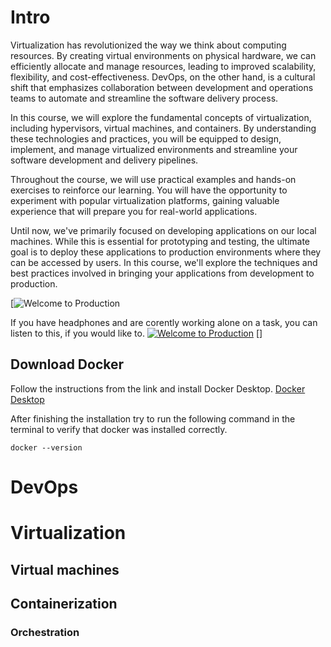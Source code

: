 
# Intro
Virtualization has revolutionized the way we think about computing resources. By creating virtual environments on physical hardware, we can efficiently allocate and manage resources, leading to improved scalability, flexibility, and cost-effectiveness. DevOps, on the other hand, is a cultural shift that emphasizes collaboration between development and operations teams to automate and streamline the software delivery process.

In this course, we will explore the fundamental concepts of virtualization, including hypervisors, virtual machines, and containers. By understanding these technologies and practices, you will be equipped to design, implement, and manage virtualized environments and streamline your software development and delivery pipelines.  

Throughout the course, we will use practical examples and hands-on exercises to reinforce our learning. You will have the opportunity to experiment with popular virtualization platforms, gaining valuable experience that will prepare you for real-world applications.

Until now, we've primarily focused on developing applications on our local machines. While this is essential for prototyping and testing, the ultimate goal is to deploy these applications to production environments where they can be accessed by users. In this course, we'll explore the techniques and best practices involved in bringing your applications from development to production.

[![[Welcome to Production](https://img.youtube.com/vi/NaR8WlLtPw0/0.jpg)](https://www.youtube.com/watch?v=NaR8WlLtPw0)

If you have headphones and are corently working alone on a task, you can listen to this, if you would like to.
[![Welcome to Production](https://img.youtube.com/vi/HlTBGgQgNL4/0.jpg)](https://www.youtube.com/watch?v=HlTBGgQgNL4) []

## Download Docker
Follow the instructions from the link and install Docker Desktop. [Docker Desktop](https://docs.docker.com/desktop/)

After finishing the installation try to run the following command in the terminal to verify that docker was installed correctly.

```
docker --version
```

# DevOps


# Virtualization

## Virtual machines

## Containerization

### Orchestration